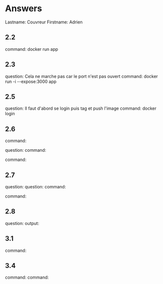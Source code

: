 # Answers

Lastname: Couvreur
Firstname: Adrien

## 2.2
command: docker run app

## 2.3
question: Cela ne marche pas car le port n'est pas ouvert
command: docker run -i --expose:3000 app

## 2.5
question: Il faut d'abord se login puis tag et push l'image
command: docker login


## 2.6
command:

question:
command:

command:

## 2.7
question:
question:
command:

command:

## 2.8
question:
output:

## 3.1
command:

## 3.4
command:
command:
